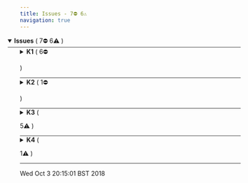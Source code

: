 ```yaml
---
title: Issues - 7⛔ 6⚠️  
navigation: true
---
```




<details style="margin-left: 0em" open="open">
<summary style="margin-left:-2em;border-bottom:solid 1px #333;">
<b>Issues</b>
(
   7⛔ 
 6⚠️ 
)
</summary>



<details style="margin-left: 2em" >
<summary style="margin-left:-2em;border-bottom:solid 1px #333;">
<b>K1</b>
(
   6⛔ 

)
</summary>

<table style="border:solid 1px #ccc">
<thead style="background-color:darkblue;color:white"><tr>
<th>Level</th>
<th>Location</th>
<th>Description</th>
</tr></thead>
<tbody>

<tr>
<td>⛔</td>
<td>view: carrier_facts <a href="/projects/look-at-me-sideways/files/carrier_facts.view.lkml#view:carrier_facts" style="text-decoration: none">⧉</a></td>
<td>No Primary Key Dimensions found in carrier_facts</td>
</tr>

<tr>
<td>⛔</td>
<td>view: flights_view_creation <a href="/projects/look-at-me-sideways/files/carrier_facts.view.lkml#view:flights_view_creation" style="text-decoration: none">⧉</a></td>
<td>No Primary Key Dimensions found in flights_view_creation</td>
</tr>

<tr>
<td>⛔</td>
<td>view: carrier_joinpaths <a href="/projects/look-at-me-sideways/files/one_to_many_example.explore.lkml#view:carrier_joinpaths" style="text-decoration: none">⧉</a></td>
<td>No Primary Key Dimensions found in carrier_joinpaths</td>
</tr>

<tr>
<td>⛔</td>
<td>view: carrier_summaries <a href="/projects/look-at-me-sideways/files/one_to_many_example.explore.lkml#view:carrier_summaries" style="text-decoration: none">⧉</a></td>
<td>No Primary Key Dimensions found in carrier_summaries</td>
</tr>

<tr>
<td>⛔</td>
<td>view: carrier_subtotals <a href="/projects/look-at-me-sideways/files/one_to_many_example.explore.lkml#view:carrier_subtotals" style="text-decoration: none">⧉</a></td>
<td>No Primary Key Dimensions found in carrier_subtotals</td>
</tr>

<tr>
<td>⛔</td>
<td>view: combined_date <a href="/projects/look-at-me-sideways/files/one_to_many_example.explore.lkml#view:combined_date" style="text-decoration: none">⧉</a></td>
<td>No Primary Key Dimensions found in combined_date</td>
</tr>

</tbody>
</table>


</details>



<details style="margin-left: 2em" >
<summary style="margin-left:-2em;border-bottom:solid 1px #333;">
<b>K2</b>
(
   1⛔ 

)
</summary>

<table style="border:solid 1px #ccc">
<thead style="background-color:darkblue;color:white"><tr>
<th>Level</th>
<th>Location</th>
<th>Description</th>
</tr></thead>
<tbody>

<tr>
<td>⛔</td>
<td>view: flights <a href="/projects/look-at-me-sideways/files/flights.view.lkml#view:flights" style="text-decoration: none">⧉</a></td>
<td>View flights has 1 Primary Key Dimension(s) but their names declare 0 columns</td>
</tr>

</tbody>
</table>


</details>



<details style="margin-left: 2em" >
<summary style="margin-left:-2em;border-bottom:solid 1px #333;">
<b>K3</b>
(

 5⚠️ 
)
</summary>

<table style="border:solid 1px #ccc">
<thead style="background-color:darkblue;color:white"><tr>
<th>Level</th>
<th>Location</th>
<th>Description</th>
</tr></thead>
<tbody>

<tr>
<td>⚠️</td>
<td>view: accidents <a href="/projects/look-at-me-sideways/files/accidents.view.lkml#view:accidents" style="text-decoration: none">⧉</a></td>
<td>Primary Key Dimensions in accidents are not declared before other dimensions</td>
</tr>

<tr>
<td>⚠️</td>
<td>view: aircraft_models <a href="/projects/look-at-me-sideways/files/aircraft_models.view.lkml#view:aircraft_models" style="text-decoration: none">⧉</a></td>
<td>Primary Key Dimensions in aircraft_models are not declared before other dimensions</td>
</tr>

<tr>
<td>⚠️</td>
<td>view: aircrafts <a href="/projects/look-at-me-sideways/files/aircrafts.view.lkml#view:aircrafts" style="text-decoration: none">⧉</a></td>
<td>Primary Key Dimensions in aircrafts are not declared before other dimensions</td>
</tr>

<tr>
<td>⚠️</td>
<td>view: carrier_day_rollup <a href="/projects/look-at-me-sideways/files/carrier_day_rollup.view.lkml#view:carrier_day_rollup" style="text-decoration: none">⧉</a></td>
<td>Primary Key Dimensions in carrier_day_rollup are not declared before other dimensions</td>
</tr>

<tr>
<td>⚠️</td>
<td>view: carriers <a href="/projects/look-at-me-sideways/files/carriers.view.lkml#view:carriers" style="text-decoration: none">⧉</a></td>
<td>Primary Key Dimensions in carriers are not declared before other dimensions</td>
</tr>

</tbody>
</table>


</details>



<details style="margin-left: 2em" >
<summary style="margin-left:-2em;border-bottom:solid 1px #333;">
<b>K4</b>
(

 1⚠️ 
)
</summary>

<table style="border:solid 1px #ccc">
<thead style="background-color:darkblue;color:white"><tr>
<th>Level</th>
<th>Location</th>
<th>Description</th>
</tr></thead>
<tbody>

<tr>
<td>⚠️</td>
<td>view: carrier_day_rollup <a href="/projects/look-at-me-sideways/files/carrier_day_rollup.view.lkml#view:carrier_day_rollup" style="text-decoration: none">⧉</a></td>
<td>Primary Key Dimensions (pk2_flight_date, pk2_carrier_id) in carrier_day_rollup are not hidden</td>
</tr>

</tbody>
</table>


</details>


</details>






Wed Oct  3 20:15:01 BST 2018
